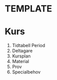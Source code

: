 TEMPLATE
========

# Kurs

1. Tidtabell
 Period
2. Deltagare
3. Kursplan
4. Material
5. Prov
6. Specialbehov
